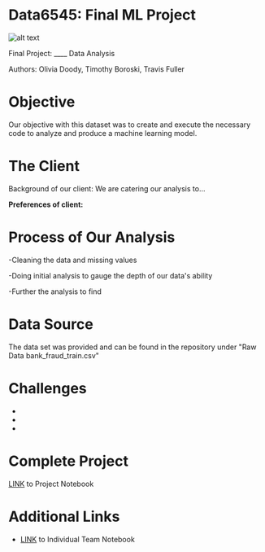 # Data6545: Final ML Project
![alt text]([http://url/to/img.png](https://media.istockphoto.com/id/1066312852/vector/concept-of-fund-banking-robbery.jpg?s=612x612&w=0&k=20&c=WrinGOPGdmstDIXphgqUrfcEh0cakgzSxsAY6VSBQzA=))

Final Project: ____ Data Analysis

Authors: Olivia Doody, Timothy Boroski, Travis Fuller
 
 # Objective
  Our objective with this dataset was to create and execute the necessary code to analyze and produce a machine learning model.
  
 # The Client
  Background of our client:
     We are catering our analysis to...

**Preferences of client:** 

# Process of Our Analysis

-Cleaning the data and missing values

-Doing initial analysis to gauge the depth of our data's ability

-Further the analysis to find 

# Data Source
 The data set was provided and can be found in the repository under "Raw Data bank_fraud_train.csv"

# Challenges 
  -
  -
  -

# Complete Project
[LINK](https://github.com/oadoody/Data6505RealEstate/blob/main/Find_A_Home.ipynb) to Project Notebook 

# Additional Links
- [LINK](https://colab.research.google.com/drive/10BzXZmXh5odliQHxNUAhDrbUJEwI6RQ2?usp=sharing) to Individual Team Notebook
